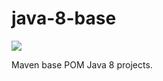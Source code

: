 # java-8-base
![](https://github.com/wigforss/java-8-base/workflows/Test%20and%20Deploy/badge.svg)

Maven base POM Java 8 projects.
